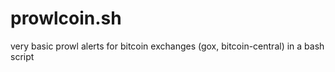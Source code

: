 prowlcoin.sh
============

very basic prowl alerts for bitcoin exchanges (gox, bitcoin-central) in a bash script